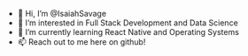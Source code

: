 - 👋 Hi, I’m @IsaiahSavage
- 👀 I’m interested in Full Stack Development and Data Science
- 🌱 I’m currently learning React Native and Operating Systems
- 📫 Reach out to me here on github!

<!---
IsaiahSavage/IsaiahSavage is a ✨ special ✨ repository because its `README.md` (this file) appears on your GitHub profile.
You can click the Preview link to take a look at your changes.
--->
